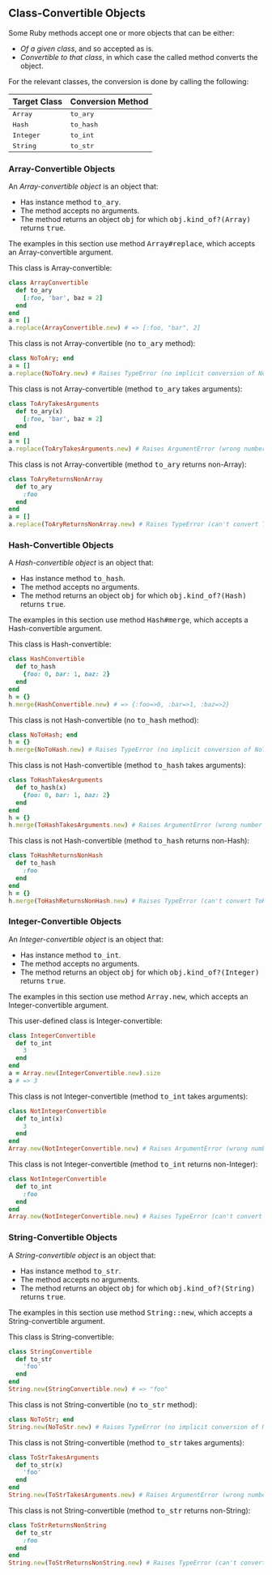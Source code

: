 ## Class-Convertible Objects

Some Ruby methods accept one or more objects
that can be either:
* _Of a given class_, and so accepted as is.
* _Convertible to that class_, in which case
  the called method converts the object.

For the relevant classes, the conversion is done by calling
the following:

| Target Class  | Conversion Method |
| ------------- | ------------- |
| <tt>Array</tt>  | <tt>to_ary</tt>  |
| <tt>Hash</tt>  | <tt>to_hash</tt>  |
| <tt>Integer</tt>  | <tt>to_int</tt>  |
| <tt>String</tt>  | <tt>to_str</tt>  |

### Array-Convertible Objects

An _Array-convertible object_ is an object that:
* Has instance method <tt>to_ary</tt>.
* The method accepts no arguments.
* The method returns an object <tt>obj</tt> for which <tt>obj.kind_of?(Array)</tt> returns <tt>true</tt>.

The examples in this section use method <tt>Array#replace</tt>,
which accepts an Array-convertible argument.

This class is Array-convertible:

```ruby
class ArrayConvertible
  def to_ary
    [:foo, 'bar', baz = 2]
  end
end
a = []
a.replace(ArrayConvertible.new) # => [:foo, "bar", 2]
```

This class is not Array-convertible (no <tt>to_ary</tt> method):

```ruby
class NoToAry; end
a = []
a.replace(NoToAry.new) # Raises TypeError (no implicit conversion of NoToAry into Array)
```

This class is not Array-convertible (method <tt>to_ary</tt> takes arguments):

```ruby
class ToAryTakesArguments
  def to_ary(x)
    [:foo, 'bar', baz = 2]
  end
end
a = []
a.replace(ToAryTakesArguments.new) # Raises ArgumentError (wrong number of arguments (given 0, expected 1))
```

This class is not Array-convertible (method <tt>to_ary</tt> returns non-Array):

```ruby
class ToAryReturnsNonArray
  def to_ary
    :foo
  end
end
a = []
a.replace(ToAryReturnsNonArray.new) # Raises TypeError (can't convert ToAryReturnsNonArray to Array (ToAryReturnsNonArray#to_ary gives Symbol))
```

### Hash-Convertible Objects

A _Hash-convertible object_ is an object that:
* Has instance method <tt>to_hash</tt>.
* The method accepts no arguments.
* The method returns an object <tt>obj</tt> for which <tt>obj.kind_of?(Hash)</tt> returns <tt>true</tt>.

The examples in this section use method <tt>Hash#merge</tt>,
which accepts a Hash-convertible argument.

This class is Hash-convertible:

```ruby
class HashConvertible
  def to_hash
    {foo: 0, bar: 1, baz: 2}
  end
end
h = {}
h.merge(HashConvertible.new) # => {:foo=>0, :bar=>1, :baz=>2}
```

This class is not Hash-convertible (no <tt>to_hash</tt> method):

```ruby
class NoToHash; end
h = {}
h.merge(NoToHash.new) # Raises TypeError (no implicit conversion of NoToHash into Hash)
```

This class is not Hash-convertible (method <tt>to_hash</tt> takes arguments):

```ruby
class ToHashTakesArguments
  def to_hash(x)
    {foo: 0, bar: 1, baz: 2}
  end
end
h = {}
h.merge(ToHashTakesArguments.new) # Raises ArgumentError (wrong number of arguments (given 0, expected 1))
```

This class is not Hash-convertible (method <tt>to_hash</tt> returns non-Hash):

```ruby
class ToHashReturnsNonHash
  def to_hash
    :foo
  end
end
h = {}
h.merge(ToHashReturnsNonHash.new) # Raises TypeError (can't convert ToHashReturnsNonHash to Hash (ToHashReturnsNonHash#to_hash gives Symbol))
```

### Integer-Convertible Objects

An _Integer-convertible object_ is an object that:
* Has instance method <tt>to_int</tt>.
* The method accepts no arguments.
* The method returns an object <tt>obj</tt> for which <tt>obj.kind_of?(Integer)</tt> returns <tt>true</tt>.

The examples in this section use method <tt>Array.new</tt>,
which accepts an Integer-convertible argument.

This user-defined class is Integer-convertible:

```ruby
class IntegerConvertible
  def to_int
    3
  end
end
a = Array.new(IntegerConvertible.new).size
a # => 3
```

This class is not Integer-convertible (method <tt>to_int</tt> takes arguments):

```ruby
class NotIntegerConvertible
  def to_int(x)
    3
  end
end
Array.new(NotIntegerConvertible.new) # Raises ArgumentError (wrong number of arguments (given 0, expected 1))
```

This class is not Integer-convertible (method <tt>to_int</tt> returns non-Integer):

```ruby
class NotIntegerConvertible
  def to_int
    :foo
  end
end
Array.new(NotIntegerConvertible.new) # Raises TypeError (can't convert NotIntegerConvertible to Integer (NotIntegerConvertible#to_int gives Symbol))
```

### String-Convertible Objects

A _String-convertible object_ is an object that:
* Has instance method <tt>to_str</tt>.
* The method accepts no arguments.
* The method returns an object <tt>obj</tt> for which <tt>obj.kind_of?(String)</tt> returns <tt>true</tt>.

The examples in this section use method <tt>String::new</tt>,
which accepts a String-convertible argument.

This class is String-convertible:

```ruby
class StringConvertible
  def to_str
    'foo'
  end
end
String.new(StringConvertible.new) # => "foo"
```

This class is not String-convertible (no <tt>to_str</tt> method):

```ruby
class NoToStr; end
String.new(NoToStr.new) # Raises TypeError (no implicit conversion of NoToStr into String)
```

This class is not String-convertible (method <tt>to_str</tt> takes arguments):

```ruby
class ToStrTakesArguments
  def to_str(x)
    'foo'
  end
end
String.new(ToStrTakesArguments.new) # Raises ArgumentError (wrong number of arguments (given 0, expected 1))
```

This class is not String-convertible (method <tt>to_str</tt> returns non-String):

```ruby
class ToStrReturnsNonString
  def to_str
    :foo
  end
end
String.new(ToStrReturnsNonString.new) # Raises TypeError (can't convert ToStrReturnsNonString to String (ToStrReturnsNonString#to_str gives Symbol))
```
